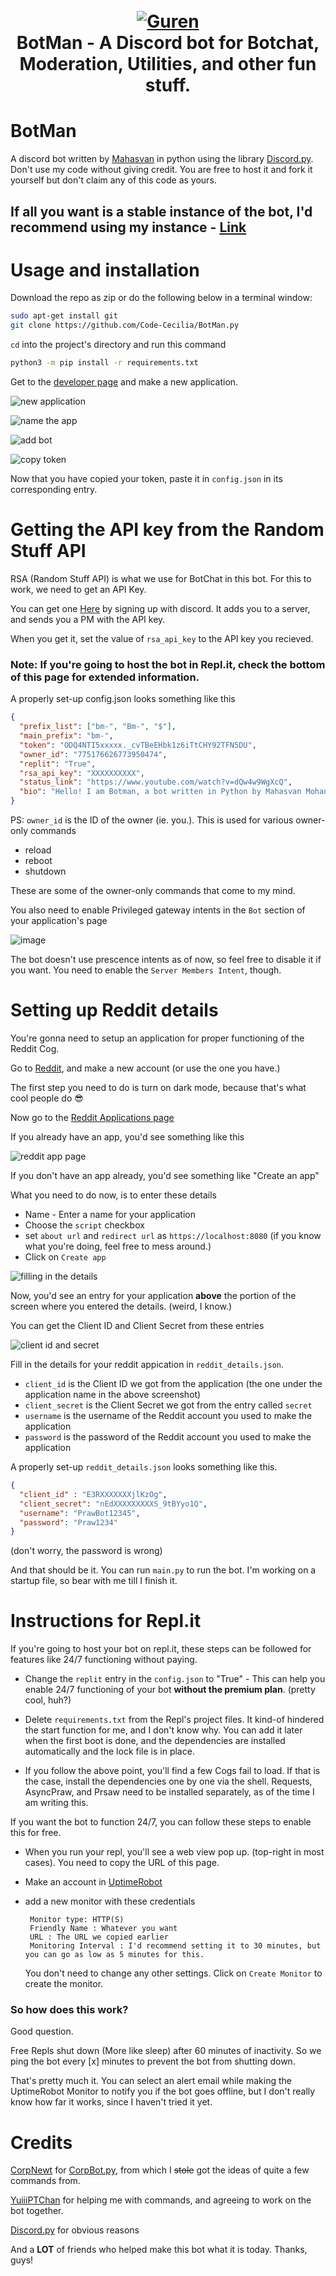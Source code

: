 <h1 align="center">
  <br>
  <a href=""><img src="https://cdn.discordapp.com/attachments/861485353520726016/863401815516905512/discord_pfp_transparent.png" alt="Guren"></a>
  <br>
  BotMan - A Discord bot for Botchat, Moderation, Utilities, and other fun stuff.
  <br>
</h1>

# BotMan

A discord bot written by [Mahasvan](https://github.com/Mahas1) in python using the library [Discord.py](https://discordpy.readthedocs.io/en/latest/index.html#).
Don't use my code without giving credit. You are free to host it and fork it yourself but don't claim any of this code as yours.


## If all you want is a stable instance of the bot, I'd recommend using my instance - [Link](https://discord.com/oauth2/authorize?client_id=845225811152732179&permissions=4294836215&scope=bot)
# Usage and installation

Download the repo as zip or do the following below in a terminal window:

```bash
sudo apt-get install git
git clone https://github.com/Code-Cecilia/BotMan.py
``` 
`cd` into the project's directory and run this command
```bash
python3 -m pip install -r requirements.txt
```
Get to the [developer page](https://discord.com/developers/applications) and make a new application.

![new application](./images/new_application.png)

![name the app](./images/name_app.png)

![add bot](./images/add_bot.png)

![copy token](./images/copy_token.png)

 Now that you have copied your token, paste it in `config.json` in its corresponding entry.

# Getting the API key from the Random Stuff API

RSA (Random Stuff API) is what we use for BotChat in this bot. For this to work, we need to get an API Key.

You can get one [Here](https://api-info.pgamerx.com/register) by signing up with discord. It adds you to a server, and sends you a PM with the API key.

When you get it, set the value of `rsa_api_key` to the API key you recieved.


 ### Note: If you're going to host the bot in Repl.it, check the bottom of this page for extended information.

A properly set-up config.json looks something like this

```json
{
  "prefix_list": ["bm-", "Bm-", "$"],
  "main_prefix": "bm-",
  "token": "ODQ4NTI5xxxxx._cvTBeEHbk1z6iTtCHY92TFN5DU", 
  "owner_id": "775176626773950474",
  "replit": "True", 
  "rsa_api_key": "XXXXXXXXXX",
  "status_link": "https://www.youtube.com/watch?v=dQw4w9WgXcQ",
  "bio": "Hello! I am Botman, a bot written in Python by Mahasvan Mohan (github: Mahas1)."
}
```

PS: `owner_id` is the ID of the owner (ie. you.). This is used for various owner-only commands
 
 - reload
 - reboot
 - shutdown

These are some of the owner-only commands that come to my mind.

You also need to enable Privileged gateway intents in the `Bot` section of your application's page

![image](https://user-images.githubusercontent.com/82939599/125238018-3eec9b00-e304-11eb-9fd8-efcac130d250.png)

The bot doesn't use prescence intents as of now, so feel free to disable it if you want. You need to enable the `Server Members Intent`, though.

# Setting up Reddit details

You're gonna need to setup an application for proper functioning of the Reddit Cog.

Go to [Reddit](https://www.reddit.com), and make a new account (or use the one you have.)

The first step you need to do is turn on dark mode, because that's what cool people do 😎

Now go to the [Reddit Applications page](https://www.reddit.com/prefs/apps/) 

If you already have an app, you'd see something like this

![reddit app page](./images/make_reddit_app.png)

If you don't have an app already, you'd see something like "Create an app"

What you need to do now, is to enter these details

 - Name - Enter a name for your application
 - Choose the `script` checkbox
 - set `about url` and `redirect url` as `https://localhost:8080` (if you know what you're doing, feel free to mess around.)
 - Click on `Create app`

![filling in the details](./images/filling_reddit_app_details.png)

Now, you'd see an entry for your application **above** the portion of the screen where you entered the details. (weird, I know.)

You can get the Client ID and Client Secret from these entries

![client id and secret](./images/getting_id_secret.png)

Fill in the details for your reddit appication in `reddit_details.json`.
 - `client_id` is the Client ID we got from the application (the one under the application name in the above screenshot)
 - `client_secret` is the Client Secret we got from the entry called `secret`
 - `username` is the username of the Reddit account you used to make the application
 - `password` is the password of the Reddit account you used to make the application

A properly set-up `reddit_details.json` looks something like this.

```json
{
  "client_id" : "E3RXXXXXXXjlKzOg",
  "client_secret": "nEdXXXXXXXXXS_9tBYyo1Q",
  "username": "PrawBot12345",
  "password": "Praw1234"
}
```
(don't worry, the password is wrong)

And that should be it.
You can run `main.py` to run the bot. I'm working on a startup file, so bear with me till I finish it.

# Instructions for Repl.it

If you're going to host your bot on repl.it, these steps can be followed for features like 24/7 functioning without paying.

 - Change the `replit` entry in the `config.json` to "True" - This can help you enable 24/7 functioning of your bot **without the premium plan**. (pretty cool, huh?)

 - Delete `requirements.txt` from the Repl's project files. It kind-of hindered the start function for me, and I don't know why.
You can add it later when the first boot is done, and the dependencies are installed automatically and the lock file is in place.
   
 - If you follow the above point, you'll find a few Cogs fail to load. If that is the case, install the dependencies one by one via the shell. Requests, AsyncPraw, and Prsaw need to be installed separately, as of the time I am writing this.

If you want the bot to function 24/7, you can follow these steps to enable this for free.

 - When you run your repl, you'll see a web view pop up. (top-right in most cases). You need to copy the URL of this page.
 - Make an account in [UptimeRobot](https://uptimerobot.com/)
 - add a new monitor with these credentials

        Monitor type: HTTP(S)
        Friendly Name : Whatever you want
        URL : The URL we copied earlier
        Monitoring Interval : I'd recommend setting it to 30 minutes, but you can go as low as 5 minutes for this.
    You don't need to change any other settings. Click on `Create Monitor` to create the monitor.
    
 ### So how does this work?
    
Good question.

Free Repls shut down (More like sleep) after 60 minutes of inactivity. So we ping the bot every [x] minutes to prevent the bot from shutting down.

That's pretty much it.
 You can select an alert email while making the UptimeRobot Monitor to notify you if the bot goes offline, but I don't really know how far it works, since I haven't tried it yet.

# Credits

[CorpNewt](https://github.com/corpnewt) for [CorpBot.py](https://github.com/corpnewt/CorpBot.py), from which I ~~stole~~ got the ideas of quite a few commands from.

[YuiiiPTChan](https://github.com/YuiiiPTChan0) for helping me with commands, and agreeing to work on the bot together.

[Discord.py](https://github.com/Rapptz/discord.py) for obvious reasons


And a **LOT** of friends who helped make this bot what it is today. Thanks, guys!



